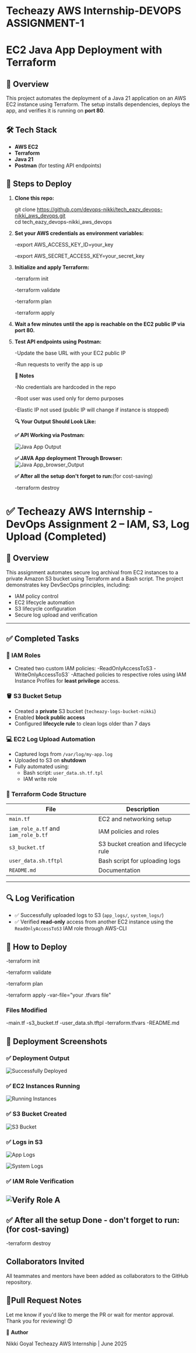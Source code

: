 # Techeazy AWS Internship-DEVOPS ASSIGNMENT-1 
#  EC2 Java App Deployment with Terraform

## 📌 Overview

This project automates the deployment of a Java 21 application on an AWS EC2 instance using Terraform. The setup installs dependencies, deploys the app, and verifies it is running on **port 80**.

## 🛠️ Tech Stack

- **AWS EC2**
- **Terraform**
- **Java 21**
- **Postman** (for testing API endpoints)

## 🚀 Steps to Deploy

1. **Clone this repo:**
   
   git clone https://github.com/devops-nikki/tech_eazy_devops-nikki_aws_devops.git   
   cd tech_eazy_devops-nikki_aws_devops

2. **Set your AWS credentials as environment variables:**

   -export AWS_ACCESS_KEY_ID=your_key

   -export AWS_SECRET_ACCESS_KEY=your_secret_key


3. **Initialize and apply Terraform:**

   -terraform init
   
   -terraform validate
   
   -terraform plan
   
   -terraform apply


4. **Wait a few minutes until the app is reachable on the EC2 public IP via port 80.**


5. **Test API endpoints using Postman:**

   -Update the base URL with your EC2 public IP

   -Run requests to verify the app is up


   **🔐 Notes**

   -No credentials are hardcoded in the repo

   -Root user was used only for demo purposes

   -Elastic IP not used (public IP will change if instance is stopped)

   **🔍 Your Output Should Look Like:**

   **✅ API Working via Postman:**

   ![Java App Output](Output_ss/postman_.png)

   **✅ JAVA App deployment Through Browser:**
  ![Java App_browser_Output](Output_ss/ec2-deployed.png)
   
   **✅ After all the setup don't forget to run:**(for cost-saving)

     -terraform destroy

# ✅ Techeazy AWS Internship - DevOps Assignment 2 – IAM, S3, Log Upload (Completed)

## 📌 Overview

This assignment automates secure log archival from EC2 instances to a private Amazon S3 bucket using Terraform and a Bash script. The project demonstrates key DevSecOps principles, including:

- IAM policy control
- EC2 lifecycle automation
- S3 lifecycle configuration
- Secure log upload and verification

---

## ✅ Completed Tasks

### 🔐 IAM Roles

- Created two custom IAM policies:
  -ReadOnlyAccessToS3
  -WriteOnlyAccessToS3`
  -Attached policies to respective roles using IAM Instance Profiles for **least privilege** access.

### 🪣 S3 Bucket Setup

- Created a **private** S3 bucket (`techeazy-logs-bucket-nikki`)
- Enabled **block public access**
- Configured **lifecycle rule** to clean logs older than 7 days

### 💻 EC2 Log Upload Automation

- Captured logs from `/var/log/my-app.log` 
- Uploaded to S3 on **shutdown**
- Fully automated using:
  - Bash script: `user_data.sh.tf.tpl`
  - IAM write role

### 📂 Terraform Code Structure

| File | Description |
|------|-------------|
| `main.tf` | EC2 and networking setup |
| `iam_role_a.tf` and `iam_role_b.tf`| IAM policies and roles |
| `s3_bucket.tf` | S3 bucket creation and lifecycle rule |
| `user_data.sh.tftpl` | Bash script for uploading logs |
| `README.md` | Documentation |

---

## 🔍 Log Verification

- ✅ Successfully uploaded logs to S3 (`app_logs/`, `system_logs/`)
- ✅ Verified **read-only** access from another EC2 instance using the `ReadOnlyAccessToS3` IAM role through AWS-CLI

## 🚀 How to Deploy

-terraform init

-terraform validate

-terraform plan

-terraform apply -var-file="your .tfvars file"

### Files Modified

-main.tf
-s3_bucket.tf
-user_data.sh.tftpl
-terraform.tfvars
-README.md

## 📸 **Deployment Screenshots**

### ✅ Deployment Output

![Successfully Deployed](Output_ss/public_ip.png)

### ✅ EC2 Instances Running

![Running Instances](Output_ss/ec2.png)

### ✅ S3 Bucket Created

![S3 Bucket](Output_ss/s3_bucket.png)

### ✅ Logs in S3

![App Logs](Output_ss/app_logs.png)

![System Logs](Output_ss/system_logs.png)

### ✅ IAM Role Verification

![Verify Role A](Output_ss/verify_role_a.png)
---

## ✅ After all the setup Done - don't forget to run:(for cost-saving)

 -terraform destroy

## Collaborators Invited
All teammates and mentors have been added as collaborators to the GitHub repository.

## 🔁Pull Request Notes

Let me know if you'd like to merge the PR or wait for mentor approval.
Thank you for reviewing! 😊

🙌 **Author**

  Nikki Goyal
  Techeazy AWS Internship | June 2025

